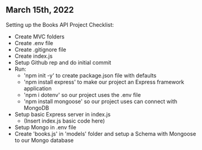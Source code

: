 ## March 15th, 2022 ##

Setting up the Books API Project Checklist:
- Create MVC folders
- Create .env file
- Create .gitignore file
- Create index.js
- Setup Github rep and do initial commit
- Run:
    - 'npm init -y' to create package.json file with defaults
    - 'npm install express' to make our project an Express framework application
    - 'npm i dotenv' so our project uses the .env file
    - 'npm install mongoose' so our project uses can connect with MongoDB
- Setup basic Express server in index.js
    - (Insert index.js basic code here) 
- Setup Mongo in .env file
- Create 'books.js' in 'models' folder and setup a Schema with Mongoose to our Mongo database

